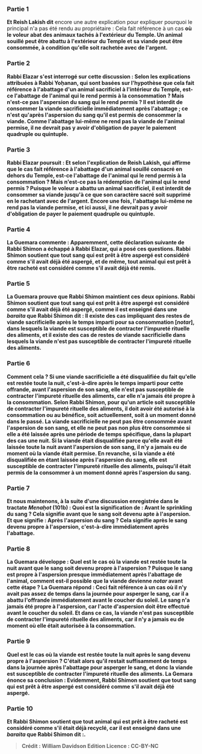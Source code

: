 
### Partie 1
<b>Et Reish Lakish dit</b> encore une autre explication pour expliquer pourquoi le principal n'a pas été rendu au propriétaire : Cela fait référence à un cas <b>où le voleur <b>abat des animaux tachés</b> <b>à l'extérieur</b> du Temple. Un animal souillé peut être abattu à l'extérieur du Temple et sa viande peut être consommée, à condition qu'elle soit rachetée avec de l'argent.

### Partie 2
<b>Rabbi Elazar s'est interrogé sur cette</b> discussion : <b>Selon</b> les explications attribuées à <b>Rabbi Yoḥanan,</b> qui sont basées sur l'hypothèse que cela fait référence à l'abattage d'un animal sacrificiel à l'intérieur du Temple, est-ce l'<b>abattage</b> de l'animal qui le <b>rend</b> <b>permis</b> à la consommation ? <b>Mais n'est-ce pas</b> l'<b>aspersion</b> du sang qui le <b>rend</b> <b>permis ? </b> Il est interdit de consommer la viande sacrificielle immédiatement après l'abattage ; ce n'est qu'après l'aspersion du sang qu'il est permis de consommer la viande. Comme l'abattage lui-même ne rend pas la viande de l'animal permise, il ne devrait pas y avoir d'obligation de payer le paiement quadruple ou quintuple.

### Partie 3
Rabbi Elazar poursuit : Et <b>selon</b> l'explication de <b>Reish Lakish,</b> qui affirme que le cas fait référence à l'abattage d'un animal souillé consacré en dehors du Temple, est-ce l'<b>abattage</b> de l'animal qui le <b>rend</b> <b>permis</b> à la consommation ? <b>Mais n'est-ce pas</b> la <b>rédemption</b> de l'animal qui le <b>rend</b> <b>permis ? </b> Puisque le voleur a abattu un animal sacrificiel, il est interdit de consommer sa viande jusqu'à ce que son caractère sacré soit supprimé en le rachetant avec de l'argent. Encore une fois, l'abattage lui-même ne rend pas la viande permise, et ici aussi, il ne devrait pas y avoir d'obligation de payer le paiement quadruple ou quintuple.

### Partie 4
La Guemara commente : Apparemment, <b>cette</b> déclaration suivante <b>de Rabbi Shimon a échappé</b> à Rabbi Elazar, qui a posé ces questions. Rabbi Shimon soutient que <b>tout</b> sang <b>qui est prêt à être aspergé est considéré</b> comme s'il avait déjà été <b>aspergé, et</b> de même, <b>tout</b> animal <b>qui est prêt à être racheté est considéré</b> comme s'il avait déjà été <b>remis.</b>

### Partie 5
La Guemara prouve que Rabbi Shimon maintient ces deux opinions. Rabbi Shimon soutient que <b>tout</b> sang <b>qui est prêt à être aspergé est considéré</b> comme s'il avait déjà été <b>aspergé, comme il est enseigné</b> dans une <i>baraita</i> que <b>Rabbi Shimon dit : Il existe</b> des cas impliquant des <b>restes</b> de viande sacrificielle <b>après le temps imparti pour sa consommation [<i>notar</i>],</b> dans lesquels <b>la viande est susceptible de <b>contracter l'impureté rituelle des aliments, et il existe</b> des cas de <b>restes</b> de viande sacrificielle dans lesquels la viande <b>n'est pas</b> susceptible de <b>contracter l'impureté rituelle des aliments.</b>

### Partie 6
<b>Comment cela ? </b> Si une viande sacrificielle a été disqualifiée du fait qu'elle est <b>restée toute la nuit,</b> c'est-à-dire après le temps imparti pour cette offrande, <b>avant</b> l'<b>aspersion</b> de son sang, elle <b>n'est pas</b> susceptible de <b>contracter l'impureté rituelle des aliments,</b> car elle n'a jamais été propre à la consommation. Selon Rabbi Shimon, pour qu'un article soit susceptible de contracter l'impureté rituelle des aliments, il doit avoir été autorisé à la consommation ou au bénéfice, soit actuellement, soit à un moment donné dans le passé. La viande sacrificielle ne peut pas être consommée avant l'aspersion de son sang, et elle ne peut pas non plus être consommée si elle a été laissée après une période de temps spécifique, dans la plupart des cas une nuit. Si la viande était disqualifiée parce qu'elle avait été laissée toute la nuit avant l'aspersion de son sang, il n'y a jamais eu de moment où la viande était permise. En revanche, si la viande a été disqualifiée en étant laissée <b>après</b> l'aspersion du sang, elle <b>est</b> susceptible de <b>contracter l'impureté rituelle des aliments,</b> puisqu'il était permis de la consommer à un moment donné après l'aspersion du sang.

### Partie 7
<b>Et nous maintenons,</b> à la suite d'une discussion enregistrée dans le tractate <i>Menaḥot</i> (101b) : <b>Quoi</b> est la signification de : <b>Avant</b> le <b>sprinkling</b> du sang ? Cela signifie <b>avant</b> que le sang <b>soit devenu apte à l'aspersion.</b> Et que signifie : <b>Après</b> l'<b>aspersion</b> du sang ? Cela signifie <b>après</b> le sang <b>devenu propre à l'aspersion,</b> c'est-à-dire immédiatement après l'abattage.

### Partie 8
La Guemara développe : <b>Quel est</b> le cas où la viande <b>est restée toute la nuit avant</b> que le sang <b>soit devenu propre à l'aspersion ?</b> Puisque le sang est propre à l'aspersion presque immédiatement après l'abattage de l'animal, comment est-il possible que la viande devienne <i>notar</i> avant cette étape ? La Guemara répond : Ceci fait référence à un cas <b>où il n'y avait pas assez de temps dans la journée pour asperger</b> le sang, <b>car il a abattu</b> l'offrande <b>immédiatement avant le coucher du soleil.</b> Le sang n'a jamais été propre à l'aspersion, car l'acte d'aspersion doit être effectué avant le coucher du soleil. <b>Et</b> dans ce cas, la viande n'est <b>pas</b> susceptible de <b>contracter l'impureté rituelle des aliments,</b> car il n'y a jamais eu de moment où elle était autorisée à la consommation.

### Partie 9
Quel est le cas où la viande <b>est restée toute la nuit après</b> le sang <b>devenu propre à l'aspersion ?</b> C'était <b>alors qu'il restait</b> suffisamment de <b>temps</b> dans la journée</b> après l'abattage <b>pour asperger</b> le sang, et donc la viande <b>est</b> susceptible de <b>contracter l'impureté rituelle des aliments.</b> La Gemara énonce sa conclusion : <b>Evidemment,</b> Rabbi Shimon soutient que <b>tout</b> sang <b>qui est prêt à être aspergé est considéré</b> comme s'il avait déjà été <b>aspergé.</b>

### Partie 10
<b>Et</b> Rabbi Shimon soutient que <b>tout</b> animal <b>qui est prêt à être racheté est considéré</b> comme s'il était déjà <b>recyclé, car il est enseigné</b> dans une <i>baraita</i> que <b>Rabbi Shimon dit :</b>.

>Crédit : William Davidson Edition
>Licence : CC-BY-NC